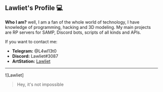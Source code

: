 ## **Lawliet's Profile** 💻

**Who I am?** well, I am a fan of the whole world of technology, I have knowledge of programming, hacking and 3D modeling. My main projects are RP servers for SAMP, Discord bots, scripts of all kinds and APIs.

If you want to contact me:

- **Telegram:** @L4wl13t0
- **Discord:** Lawliet#3087
- **ArtStation:** [Lawliet](https://www.artstation.com/l4wl13t)

***
![Lawliet]

> Hey, it's not impossible
